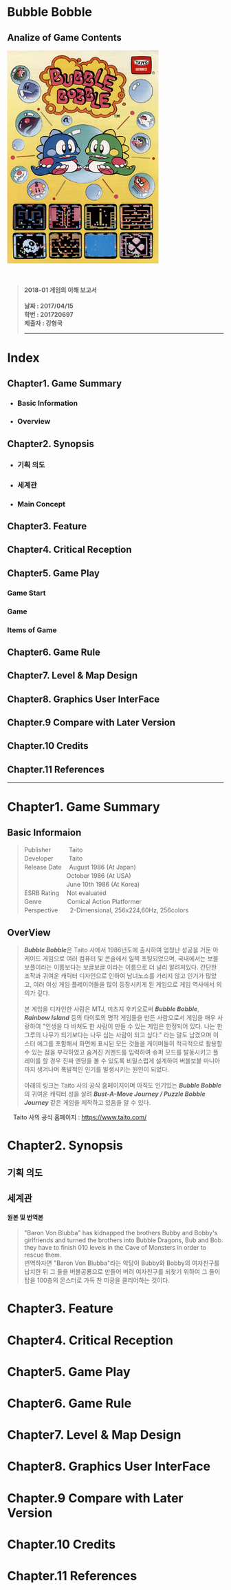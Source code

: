 Bubble Bobble
=============

Analize of Game Contents
------------------------

![](mainposter.jpg)  
 <br><br>  
 >**2018-01 게임의 이해 보고서**  
 <br> **날짜 : 2017/04/15**  
> **학번 : 201720697**  
> **제출자 : 강형국**<hr>

Index
=====

Chapter1. Game Summary
----------------------

-	### Basic Information
-	### Overview

Chapter2. Synopsis
------------------

-	### 기획 의도
-	### 세계관
-	### Main Concept

Chapter3. Feature
-----------------

Chapter4. Critical Reception
----------------------------

Chapter5. Game Play
-------------------

### Game Start

### Game

### Items of Game

Chapter6. Game Rule
-------------------

Chapter7. Level & Map Design
----------------------------

Chapter8. Graphics User InterFace
---------------------------------

Chapter.9 Compare with Later Version
------------------------------------

Chapter.10 Credits
------------------

Chapter.11 References
---------------------

<hr>  

Chapter1. Game Summary
======================

Basic Informaion
----------------

> Publisher　　　Taito  
> Developer　 　 Taito  
> Release Date　 August 1986 (At Japan)  
> 　　　　　　　October 1986 (At USA)  
> 　　　　　　　June 10th 1986 (At Korea)  
> ESRB Rating　 Not evaluated  
> Genre 　　　　Comical Action Platformer  
> Perspective　　2-Dimensional, 256x224,60Hz, 256colors

OverView
--------

> ***Bubble Bobble***은 Taito 사에서 1986년도에 출시하여 엄청난 성공을 거둔 아케이드 게임으로 여러 컴퓨터 및 콘솔에서 일찍 포팅되었으며, 국내에서는 보블보플이라는 이름보다는 보글보글 이라는 이름으로 더 널리 알려져있다. 간단한 조작과 귀여운 캐릭터 디자인으로 인하여 남녀노소를 가리지 않고 인기가 많았고, 여러 여성 게임 플레이어들을 많이 등장시키게 된 게임으로 게임 역사에서 의의가 깊다.  
> <br>본 게임을 디자인한 사람은 MTJ, 미츠지 후키오로써 ***Bubble Bobble***, ***Rainbow Island*** 등의 타이토의 명작 게임들을 만든 사람으로서 게임을 매우 사랑하여 "인생을 다 바쳐도 한 사람이 만들 수 있는 게임은 한정되어 있다. 나는 한 그루의 나무가 되기보다는 나무 심는 사람이 되고 싶다." 라는 말도 남겼으며 이스터 에그를 포함해서 화면에 표시된 모든 것들을 게이머들이 적극적으로 활용할 수 있는 점을 부각하였고 숨겨진 커멘드를 입력하여 슈퍼 모드를 발동시키고 플레이를 할 경우 진짜 엔딩을 볼 수 있도록 비밀스럽게 설계하여 버블보블 마니아까지 생겨나며 폭발적인 인기를 발생시키는 원인이 되었다.  
> <br> 아래의 링크는 Taito 사의 공식 홈페이지이며 아직도 인기있는 ***Bubble Bobble*** 의 귀여운 캐릭터 성을 살려 ***Bust-A-Move Journey / Puzzle Bobble Journey*** 같은 게임을 제작하고 있음을 알 수 있다.

　Taito 사의 공식 홈페이지 : https://www.taito.com/

Chapter2. Synopsis
==================

기획 의도
---------

세계관
------

#### 원본 및 번역본

> "Baron Von Blubba" has kidnapped the brothers Bubby and Bobby's girlfriends and turned the brothers into Bubble Dragons, Bub and Bob. they have to finish 010 levels in the Cave of Monsters in order to rescue them.  
> 번역하자면 "Baron Von Blubba"라는 악당이 Bubby와 Bobby의 여자친구를 납치한 뒤 그 둘을 버블공룡으로 만들어 버려 여자친구를 되찾기 위하여 그 둘이 탑을 100층의 몬스터로 가득 찬 미궁을 클리어하는 것이다.

Chapter3. Feature
=================

Chapter4. Critical Reception
============================

Chapter5. Game Play
===================

Chapter6. Game Rule
===================

Chapter7. Level & Map Design
============================

Chapter8. Graphics User InterFace
=================================

Chapter.9 Compare with Later Version
====================================

Chapter.10 Credits
==================

Chapter.11 References
=====================
